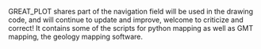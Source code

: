GREAT_PLOT shares part of the navigation field will be used in the drawing code, and will continue to update and improve, welcome to criticize and correct!
It contains some of the scripts for python mapping as well as GMT mapping, the geology mapping software.
